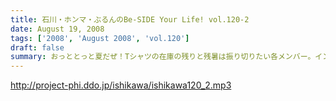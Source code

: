 ```yaml
---
title: 石川・ホンマ・ぶるんのBe-SIDE Your Life! vol.120-2
date: August 19, 2008
tags: ['2008', 'August 2008', 'vol.120']
draft: false
summary: おっととっと夏だぜ！Tシャツの在庫の残りと残暑は振り切りたい各メンバー。インディーズの極み。納得の叫びだとご理解ください。NAMAE
---
```


http://project-phi.ddo.jp/ishikawa/ishikawa120_2.mp3